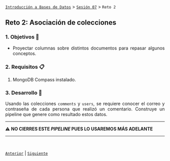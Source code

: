 [`Introducción a Bases de Datos`](../../README.md) > [`Sesión 07`](../Readme.md) > `Reto 2`
	
## Reto 2: Asociación de colecciones

<div style="text-align: justify;">

### 1. Objetivos :dart: 

- Proyectar columnas sobre distintos documentos para repasar algunos conceptos.

### 2. Requisitos :clipboard:

1. MongoDB Compass instalado.

### 3. Desarrollo :rocket:

Usando las colecciones `comments` y `users`, se requiere conocer el correo y contraseña de cada persona que realizó un comentario. Construye un pipeline que genere como resultado estos datos.

---

:warning: **NO CIERRES ESTE *PIPELINE* PUES LO USAREMOS MÁS ADELANTE**

---

<br/>

[`Anterior`](../Ejemplo-02/Readme.md) | [`Siguiente`](../Readme.md)   

</div>
